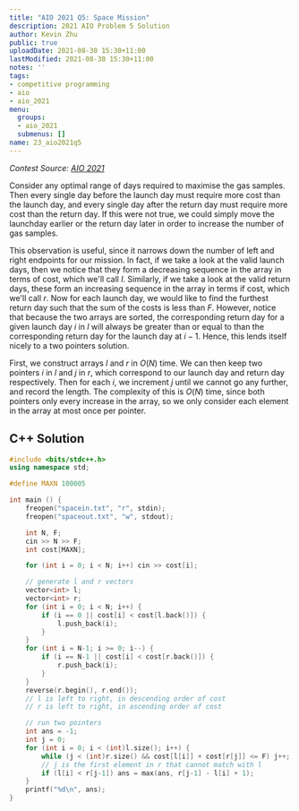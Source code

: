 ```yaml
---
title: "AIO 2021 Q5: Space Mission"
description: 2021 AIO Problem 5 Solution
author: Kevin Zhu
public: true
uploadDate: 2021-08-30 15:30+11:00
lastModified: 2021-08-30 15:30+11:00
notes: ''
tags:
- competitive programming
- aio
- aio_2021
menu:
  groups:
  - aio_2021
  submenus: []
name: 23_aio2021q5
---
```


_Contest Source: [AIO 2021](https://orac2.info/hub/aio/)_

Consider any optimal range of days required to maximise the gas samples. Then every single day before the launch day must require more cost than the launch day, and every single day after the return day must require more cost than the return day. If this were not true, we could simply move the launchday earlier or the return day later in order to increase the number of gas samples.

This observation is useful, since it narrows down the number of left and right endpoints for our mission. In fact, if we take a look at the valid launch days, then we notice that they form a decreasing sequence in the array in terms of cost, which we'll call $l$. Similarly, if we take a look at the valid return days, these form an increasing sequence in the array in terms if cost, which we'll call $r$. Now for each launch day, we would like to find the furthest return day such that the sum of the costs is less than $F$. However, notice that because the two arrays are sorted, the corresponding return day for a given launch day $i$ in $l$ will always be greater than or equal to than the corresponding return day for the launch day at $i-1$. Hence, this lends itself nicely to a two pointers solution.

First, we construct arrays $l$ and $r$ in $O(N)$ time. We can then keep two pointers $i$ in $l$ and $j$ in $r$, which correspond to our launch day and return day respectively. Then for each $i$, we increment $j$ until we cannot go any further, and record the length. The complexity of this is $O(N)$ time, since both pointers only every increase in the array, so we only consider each element in the array at most once per pointer.

## C++ Solution
```{.cpp .numberLines}
#include <bits/stdc++.h>
using namespace std;

#define MAXN 100005

int main () {
    freopen("spacein.txt", "r", stdin);
    freopen("spaceout.txt", "w", stdout);

    int N, F;
    cin >> N >> F;
    int cost[MAXN];

    for (int i = 0; i < N; i++) cin >> cost[i];

    // generate l and r vectors
    vector<int> l;
    vector<int> r;
    for (int i = 0; i < N; i++) {
        if (i == 0 || cost[i] < cost[l.back()]) {
            l.push_back(i);
        }
    }
    for (int i = N-1; i >= 0; i--) {
        if (i == N-1 || cost[i] < cost[r.back()]) {
            r.push_back(i);
        }
    }
    reverse(r.begin(), r.end());
    // l is left to right, in descending order of cost
    // r is left to right, in ascending order of cost

    // run two pointers
    int ans = -1;
    int j = 0;
    for (int i = 0; i < (int)l.size(); i++) {
        while (j < (int)r.size() && cost[l[i]] + cost[r[j]] <= F) j++;
        // j is the first element in r that cannot match with l
        if (l[i] < r[j-1]) ans = max(ans, r[j-1] - l[i] + 1);
    }
    printf("%d\n", ans);
}
```
